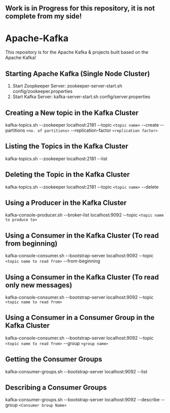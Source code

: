 ## Work is in Progress for this repository, it is not complete from my side!

# Apache-Kafka
This repository is for the Apache Kafka &amp; projects built based on the Apache Kafka!

## Starting Apache Kafka (Single Node Cluster)

1. Start Zoopkeeper Server:  zookeeper-server-start.sh config/zookeeper.properties
2. Start Kafka Server: kafka-server-start.sh config/server.properties

## Creating a New topic in the Kafka Cluster
kafka-topics.sh --zookeeper localhost:2181 --topic `<topic name>` --create --partitions `<no. of partitions>` --replication-factor `<replication factor>`
  
## Listing the Topics in the Kafka Cluster
kafka-topics.sh --zookeeper localhost:2181 --list
  
## Deleting the Topic in the Kafka Cluster
kafka-topics.sh --zookeeper localhost:2181 --topic `<topic name>` --delete
  

## Using a Producer in the Kafka Cluster
kafka-console-producer.sh --broker-list localhost:9092 --topic `<topic name to produce to>`

## Using a Consumer in the Kafka Cluster (To read from beginning)
kafka-console-consumer.sh --bootstrap-server localhost:9092 --topic `<topic name to read from>` --from-beginning

## Using a Consumer in the Kafka Cluster (To read only new messages)
kafka-console-consumer.sh --bootstrap-server localhost:9092 --topic `<topic name to read from>`

## Using a Consumer in a Consumer Group in the Kafka Cluster 
kafka-console-consumer.sh --bootstrap-server localhost:9092 --topic `<topic name to read from>` --group `<group name>`

## Getting the Consumer Groups
kafka-consumer-groups.sh --bootstrap-server localhost:9092 --list

## Describing a Consumer Groups
kafka-consumer-groups.sh --bootstrap-server localhost:9092 --describe --group `<Consumer Group Name>`

